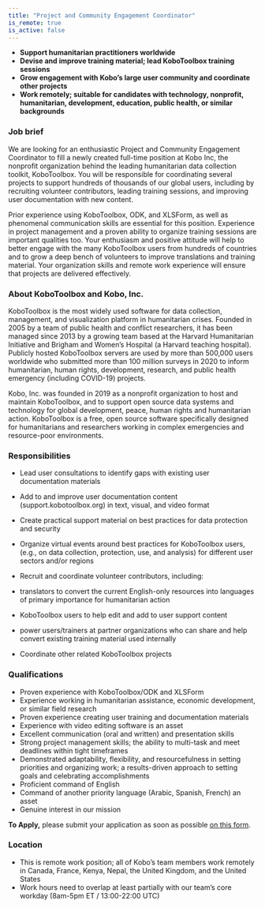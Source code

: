 ```yaml
---
title: "Project and Community Engagement Coordinator"
is_remote: true
is_active: false
---
```


* **Support humanitarian practitioners worldwide**
* **Devise and improve training material; lead KoboToolbox training sessions**
* **Grow engagement with Kobo’s large user community and coordinate other projects**
* **Work remotely; suitable for candidates with technology, nonprofit, humanitarian, development, education, public health, or similar backgrounds**

### Job brief

We are looking for an enthusiastic Project and Community Engagement Coordinator to fill a newly created full-time position at Kobo Inc, the nonprofit organization behind the leading humanitarian data collection toolkit, KoboToolbox. You will be responsible for coordinating several projects to support hundreds of thousands of our global users, including by recruiting volunteer contributors, leading training sessions, and improving user documentation with new content.

Prior experience using KoboToolbox, ODK, and XLSForm, as well as phenomenal communication skills are essential for this position. Experience in project management and a proven ability to organize training sessions are important qualities too. Your enthusiasm and positive attitude will help to better engage with the many KoboToolbox users from hundreds of countries and to grow a deep bench of volunteers to improve translations and training material. Your organization skills and remote work experience will ensure that projects are delivered effectively.

### About KoboToolbox and Kobo, Inc.

KoboToolbox is the most widely used software for data collection, management, and visualization platform in humanitarian crises. Founded in 2005 by a team of public health and conflict researchers, it has been managed since 2013 by a growing team based at the Harvard Humanitarian Initiative and Brigham and Women’s Hospital (a Harvard teaching hospital). Publicly hosted KoboToolbox servers are used by more than 500,000 users worldwide who submitted more than 100 million surveys in 2020 to inform humanitarian, human rights, development, research, and public health emergency (including COVID-19) projects.

Kobo, Inc. was founded in 2019 as a nonprofit organization to host and maintain KoboToolbox, and to support open source data systems and technology for global development, peace, human rights and humanitarian action. KoboToolbox is a free, open source software specifically designed for humanitarians and researchers working in complex emergencies and resource-poor environments.

### Responsibilities

* Lead user consultations to identify gaps with existing user documentation materials
* Add to and improve user documentation content (support.kobotoolbox.org) in text, visual, and video format
* Create practical support material on best practices for data protection and security
* Organize virtual events around best practices for KoboToolbox users, (e.g., on data collection, protection, use, and analysis) for different user sectors and/or regions
* Recruit and coordinate volunteer contributors, including:

* translators to convert the current English-only resources into languages of primary importance for humanitarian action
* KoboToolbox users to help edit and add to user support content
* power users/trainers at partner organizations who can share and help convert existing training material used internally

* Coordinate other related KoboToolbox projects

### Qualifications

* Proven experience with KoboToolbox/ODK and XLSForm
* Experience working in humanitarian assistance, economic development, or similar field research
* Proven experience creating user training and documentation materials
* Experience with video editing software is an asset
* Excellent communication (oral and written) and presentation skills
* Strong project management skills; the ability to multi-task and meet deadlines within tight timeframes
* Demonstrated adaptability, flexibility, and resourcefulness in setting priorities and organizing work; a results-driven approach to setting goals and celebrating accomplishments
* Proficient command of English
* Command of another priority language (Arabic, Spanish, French) an asset
* Genuine interest in our mission

**To Apply,**  please submit your application as soon as possible [on this form](https://ee.kobotoolbox.org/single/64171f6bbc12b19a45feb0924ac6ffbd).

### Location

* This is remote work position; all of Kobo’s team members work remotely in Canada, France, Kenya, Nepal, the United Kingdom, and the United States
* Work hours need to overlap at least partially with our team’s core workday (8am-5pm ET / 13:00-22:00 UTC)
